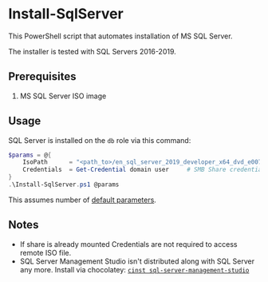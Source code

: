# Install-SqlServer

This PowerShell script that automates installation of MS SQL Server.

The installer is tested with SQL Servers 2016-2019.

## Prerequisites

1. MS SQL Server ISO image


## Usage

SQL Server is installed on the `db` role via this command:

```ps1
$params = @{
    IsoPath      = "<path_to>/en_sql_server_2019_developer_x64_dvd_e0079655.iso"
    Credentials  = Get-Credential domain user     # SMB Share credentials where ISO resides if needed
}
.\Install-SqlServer.ps1 @params
```

This assumes number of [default parameters](Install-SqlServer.ps1#L24-60).


## Notes

- If share is already mounted Credentials are not required to access remote ISO file.
- SQL Server Management Studio isn't distributed along with SQL Server any more. Install via chocolatey: [`cinst sql-server-management-studio`](https://chocolatey.org/packages/sql-server-management-studio)
